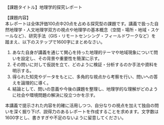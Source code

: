 【課題タイトル】地理学的探究レポート

【課題内容】  
本レポートは全体評価100点中20点を占める探究型の課題です。講義で扱った自然地理学・人文地理学双方の視点や地理学の基本概念（空間・場所・地域・スケールなど）、研究手法（GIS・リモートセンシング・フィールドワークなど）を踏まえ、以下のステップで1600字にまとめなさい。

1. あなた自身が講義を通じて関心を持った地理的テーマや地域現象について問いを設定し、その背景や重要性を簡潔に示す。  
2. その問いに対して仮説を立て、どのように検証・分析するのか手法や資料を明示する。  
3. 得られた知見やデータをもとに、多角的な視点から考察を行い、問いへの答えを論理的に導く。  
4. 結論として、問いの意義や今後の課題を整理し、地理学的な理解がどのように社会や環境問題の解決に役立つかを示す。  

本講義で提示された内容を的確に活用しつつ、自分なりの視点を加えて独自の問いを深く掘り下げ、説得力のあるレポートを作成することを求めます。文字数は1600字とし、書きすぎや不足のないように留意してください。